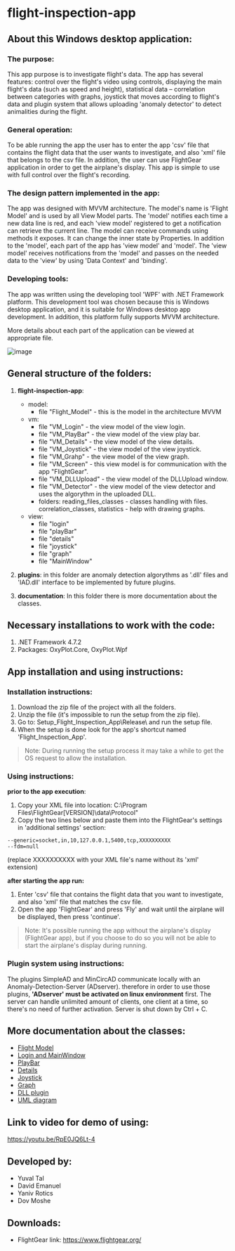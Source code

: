 # flight-inspection-app

## About this Windows desktop application:

### The purpose:
This app purpose is to investigate flight's data. The app has several features: control over the flight's video using controls, displaying the main flight's data (such as speed and height), statistical data – correlation between categories with graphs, joystick that moves according to flight's data and plugin system that allows uploading 'anomaly detector' to detect animalities during the flight.

### General operation:
To be able running the app the user has to enter the app 'csv' file that contains the flight data that the user wants to investigate, and also 'xml' file that belongs to the csv file. In addition, the user can use FlightGear application in order to get the airplane's display.
This app is simple to use with full control over the flight's recording.

### The design pattern implemented in the app:
The app was designed with MVVM architecture. The model's name is 'Flight Model' and is used by all View Model parts. The 'model' notifies each time a new data line is red, and each 'view model' registered to get a notification can retrieve the current line. The model can receive commands using methods it exposes. It can change the inner state by Properties.
In addition to the 'model', each part of the app has 'view model' and 'model'. The 'view model' receives notifications from the 'model' and passes on the needed data to the 'view' by using 'Data Context' and 'binding'.

### Developing tools:
The app was written using the developing tool 'WPF' with .NET Framework platform. This development tool was chosen because this is Windows desktop application, and it is suitable for Windows desktop app development. In addition, this platform fully supports MVVM architecture.

More details about each part of the application can be viewed at appropriate file.


![image](https://user-images.githubusercontent.com/72437425/114621880-ed595380-9cb5-11eb-8b42-54ebbc7d7511.png)


## General structure of the folders:
1. **flight-inspection-app**:
    - model:
      - file "Flight_Model" - this is the model in the architecture MVVM
    - vm:
      - file "VM_Login" -  the view model of the view login.
      - file "VM_PlayBar" - the view model of the view play bar.
      - file "VM_Details" - the view model of the view details.
      - file "VM_Joystick" - the view model of the view joystick.
      - file "VM_Grahp" - the view model of the view graph.
      - file "VM_Screen" - this view model is for communication with the app "FlightGear".
      - file "VM_DLLUpload" - the view model of the DLLUpload window.
      - file "VM_Detector" - the view model of the view detector and uses the algorythm in the uploaded DLL. 
      - folders: reading_files_classes - classes handling with files. correlation_classes, statistics - help with drawing graphs.
    - view:
      - file "login"
      - file "playBar"
      - file "details"
      - file "joystick"
      - file "graph"
      - file "MainWindow"
2. **plugins**:
in this folder are anomaly detection algorythms as '.dll' files and 'IAD.dll' interface to be implemented by future plugins.

4. **documentation**:
In this folder there is more documentation about the classes.


## Necessary installations to work with the code:
1. .NET Framework 4.7.2
2. Packages: OxyPlot.Core, OxyPlot.Wpf

## App installation and using instructions:

### Installation instructions:
1. Download the zip file of the project with all the folders.
2. Unzip the file (it's impossible to run the setup from the zip file).
3. Go to: Setup_Flight_Inspection_App\Release\ and run the setup file.
4. When the setup is done look for the app's shortcut named 'Flight_Inspection_App'.
> Note: During running the setup process it may take a while to get the OS request to allow the installation.

### Using instructions:
**prior to the app execution**:
1. Copy your XML file into location: C:\Program Files\FlightGear[VERSION]\data\Protocol\"
2. Copy the two lines below and paste them into the FlightGear's settings in 'additional settings' section:
```
--generic=socket,in,10,127.0.0.1,5400,tcp,XXXXXXXXXX
--fdm=null
```
(replace XXXXXXXXXX with your XML file's name without its 'xml' extension)

**after starting the app run:**
1. Enter 'csv' file that contains the flight data that you want to investigate, and also 'xml' file that matches the csv file.
2. Open the app 'FlightGear' and press 'Fly' and wait until the airplane will be displayed, then press 'continue'.
>Note: It's possible running the app without the airplane's display (FlightGear app), but if you choose to do so you will not be able to start the airplane's display during running.

### Plugin system using instructions:
The plugins SimpleAD and MinCircAD communicate locally with an Anomaly-Detection-Server (ADserver). therefore in order to use those plugins, **'ADserver' must be activated on linux environment** first. The server can handle unlimited amount of clients, one client at a time, so there's no need of further activation. Server is shut down by Ctrl + C.

## More documentation about the classes:
- [Flight Model](documentation/Model.md)
- [Login and MainWindow](documentation/Login_and_MainWindow.md)
- [PlayBar](documentation/PlayBar.md)
- [Details](documentation/Details.md)
- [Joystick](documentation/Joystick.md)
- [Graph](documentation/Graph.md)
- [DLL plugin](documentation/Dll.md)
- [UML diagram](documentation/UML.png)

## Link to video for demo of using:
https://youtu.be/RpE0JQ6Lt-4

## Developed by:
* Yuval Tal
* David Emanuel
* Yaniv Rotics
* Dov Moshe

## Downloads:
* FlightGear
link: https://www.flightgear.org/
